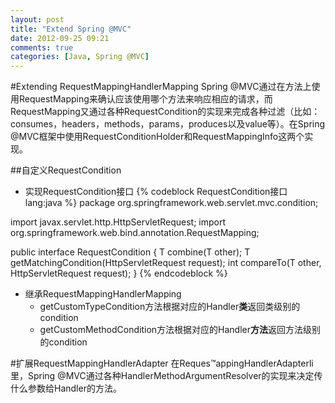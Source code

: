 ```yaml
---
layout: post
title: "Extend Spring @MVC"
date: 2012-09-25 09:21
comments: true
categories: [Java, Spring @MVC]
---
```

#Extending RequestMappingHandlerMapping
Spring @MVC通过在方法上使用RequestMapping来确认应该使用哪个方法来响应相应的请求，而RequestMapping又通过各种                                                              RequestCondition的实现来完成各种过滤（比如：consumes，headers，methods，params，produces以及value等）。在Spring @MVC框架中使用RequestConditionHolder和RequestMappingInfo这两个实现。  

##自定义RequestCondition
* 实现                                RequestCondition接口
{% codeblock RequestCondition接口 lang:java %}
package org.springframework.web.servlet.mvc.condition;

import javax.servlet.http.HttpServletRequest;
import org.springframework.web.bind.annotation.RequestMapping;

public interface RequestCondition<T> {
	T combine(T other);
	T getMatchingCondition(HttpServletRequest request);
	int compareTo(T other, HttpServletRequest request);
}
{% endcodeblock %}

* 继承RequestMappingHandlerMapping
	*  getCustomTypeCondition方法根据对应的Handler**类**返回类级别的condition
	*  getCustomMethodCondition方法根据对应的Handler**方法**返回方法级别的condition
	
#扩展RequestMappingHandlerAdapter
在Reques™appingHandlerAdapterli里，Spring @MVC通过各种HandlerMethodArgumentResolver的实现来决定传什么参数给Handler的方法。